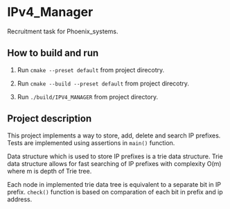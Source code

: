 # IPv4_Manager

Recruitment task for Phoenix_systems.

## How to build and run

1. Run `cmake --preset default` from project direcotry.

2. Run `cmake --build --preset default` from project direcotry.

3. Run `./build/IPV4_MANAGER` from project directory.

## Project description

This project implements a way to store, add, delete and search IP prefixes. 
Tests are implemented using assertions in `main()` function.

Data structure which is used to store IP prefixes is a trie data structure. 
Trie data structure allows for fast searching of IP prefixes with complexity O(m) where m is depth of Trie tree.

Each node in implemented trie data tree is equivalent to a separate bit in IP prefix. `check()` function is based on 
comparation of each bit in prefix and ip address. 
